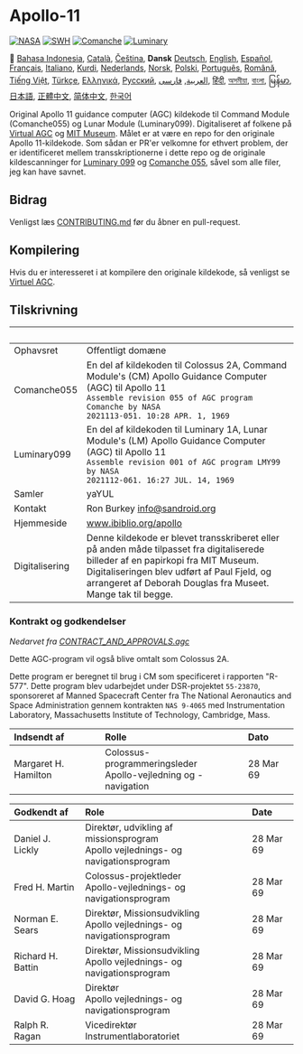 # Apollo-11

[![NASA][1]][2]
[![SWH]][SWH_URL]
[![Comanche]][ComancheMilestone]
[![Luminary]][LuminaryMilestone]

🎌
[Bahasa Indonesia][ID],
[Català][CA],
[Čeština][CZ],
**Dansk**
[Deutsch][DE],
[English][EN],
[Español][ES],
[Français][FR],
[Italiano][IT],
[Kurdi][KU],
[Nederlands][NL],
[Norsk][NO],
[Polski][PL],
[Português][PT_BR],
[Română][RO],
[Tiếng Việt][VI],
[Türkçe][TR],
[Ελληνικά][GR],
[Русский][RU],
[العربية][AR],
[فارسی][FA],
[हिंदी][HI_IN],
[অসমীয়া][AS_IN],
[বাংলা][BD_BN],
[မြန်မာ][MM],
[日本語][JA],
[正體中文][ZH_TW],
[简体中文][ZH_CN],
[한국어][KO_KR]

[AR]:README.ar.md
[AS_IN]:README.as_in.md
[BD_BN]:README.bd_bn.md
[CA]:README.ca.md
[CZ]:README.cz.md
[DA]:README.da.md
[DE]:README.de.md
[EN]:README.md
[ES]:README.es.md
[FA]:README.fa.md
[FR]:README.fr.md
[GR]:README.gr.md
[HI_IN]:README.hi_in.md
[ID]:README.id.md
[IT]:README.it.md
[JA]:README.ja.md
[KO_KR]:README.ko_kr.md
[KU]:README.ku.md
[LT]:README.lt.md
[MM]:README.mm.md
[NL]:README.nl.md
[NO]:README.no.md
[PL]:README.pl.md
[PT_BR]:README.pt_br.md
[RO]:README.ro.md
[RU]:README.ru.md
[TR]:README.tr.md
[VI]:README.vi.md
[ZH_CN]:README.zh_cn.md
[ZH_TW]:README.zh_tw.md

Original Apollo 11 guidance computer (AGC) kildekode til Command Module (Comanche055) og Lunar Module (Luminary099). Digitaliseret af folkene på [Virtual AGC][3] og [MIT Museum][4]. Målet er at være en repo for den originale Apollo 11-kildekode. Som sådan er PR'er velkomne for ethvert problem, der er identificeret mellem transskriptionerne i dette repo og de originale kildescanninger for [Luminary 099][5] og [Comanche 055][6], såvel som alle filer, jeg kan have savnet.

## Bidrag

Venligst læs [CONTRIBUTING.md][7] før du åbner en pull-request.

## Kompilering

Hvis du er interesseret i at kompilere den originale kildekode, så venligst
se [Virtuel AGC][8].

## Tilskrivning

&nbsp;         | &nbsp;
:------------- | :-----
Ophavsret      | Offentligt domæne
Comanche055    | En del af kildekoden til Colossus 2A, Command Module's (CM) Apollo Guidance Computer (AGC) til Apollo 11<br>`Assemble revision 055 of AGC program Comanche by NASA`<br>`2021113-051. 10:28 APR. 1, 1969`
Luminary099    | En del af kildekoden til Luminary 1A, Lunar Module's (LM) Apollo Guidance Computer (AGC) til Apollo 11<br>`Assemble revision 001 of AGC program LMY99 by NASA`<br>`2021112-061. 16:27 JUL. 14, 1969`
Samler      | yaYUL
Kontakt        | Ron Burkey <info@sandroid.org>
Hjemmeside        | www.ibiblio.org/apollo
Digitalisering | Denne kildekode er blevet transskriberet eller på anden måde tilpasset fra digitaliserede billeder af en papirkopi fra MIT Museum. Digitaliseringen blev udført af Paul Fjeld, og arrangeret af Deborah Douglas fra Museet. Mange tak til begge.

### Kontrakt og godkendelser

*Nedarvet fra [CONTRACT_AND_APPROVALS.agc]*

Dette AGC-program vil også blive omtalt som Colossus 2A.

Dette program er beregnet til brug i CM som specificeret i rapporten "R-577". Dette program blev udarbejdet under DSR-projektet `55-23870`, sponsoreret af Manned Spacecraft Center fra The National Aeronautics and Space Administration gennem kontrakten `NAS 9-4065` med Instrumentation Laboratory, Massachusetts Institute of Technology, Cambridge, Mass.

Indsendt af          | Rolle | Dato
:------------------- | :--- | :---
Margaret H. Hamilton | Colossus-programmeringsleder<br>Apollo-vejledning og -navigation | 28 Mar 69

Godkendt af       | Role | Date
:---------------- | :--- | :---
Daniel J. Lickly  | Direktør, udvikling af missionsprogram<br>Apollo vejlednings- og navigationsprogram | 28 Mar 69
Fred H. Martin    | Colossus-projektleder<br>Apollo-vejlednings- og navigationsprogram | 28 Mar 69
Norman E. Sears   | Direktør, Missionsudvikling<br>Apollo vejlednings- og navigationsprogram | 28 Mar 69
Richard H. Battin | Direktør, Missionsudvikling<br>Apollo vejlednings- og navigationsprogram | 28 Mar 69
David G. Hoag     | Direktør<br>Apollo vejlednings- og navigationsprogram | 28 Mar 69
Ralph R. Ragan    | Vicedirektør<br>Instrumentlaboratoriet | 28 Mar 69

[CONTRACT_AND_APPROVALS.agc]:https://github.com/chrislgarry/Apollo-11/blob/master/Comanche055/CONTRACT_AND_APPROVALS.agc
[1]:https://flat.badgen.net/badge/NASA/Mission%20Overview/0B3D91
[2]:https://www.nasa.gov/mission_pages/apollo/missions/apollo11.html
[3]:http://www.ibiblio.org/apollo/
[4]:http://web.mit.edu/museum/
[5]:http://www.ibiblio.org/apollo/ScansForConversion/Luminary099/
[6]:http://www.ibiblio.org/apollo/ScansForConversion/Comanche055/
[7]:https://github.com/chrislgarry/Apollo-11/blob/master/CONTRIBUTING.md
[8]:https://github.com/rburkey2005/virtualagc
[SWH]:https://flat.badgen.net/badge/Software%20Heritage/Archive/0B3D91
[SWH_URL]:https://archive.softwareheritage.org/browse/origin/https://github.com/chrislgarry/Apollo-11/
[Comanche]:https://flat.badgen.net/github/milestones/chrislgarry/Apollo-11/1
[ComancheMilestone]:https://github.com/chrislgarry/Apollo-11/milestone/1
[Luminary]:https://flat.badgen.net/github/milestones/chrislgarry/Apollo-11/2
[LuminaryMilestone]:https://github.com/chrislgarry/Apollo-11/milestone/2
